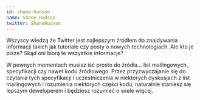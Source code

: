 ```yaml
---
id: shane-hudson
name: Shane Hudson
twitter: ShaneHudson
---
```


Wszyscy wiedzą że Twitter jest najlepszym źródłem do znajdywania informacji takich jak tutoriale czy posty o nowych technologiach. Ale kto je pisze? Skąd oni biorą te wszystkie informacje?

W pewnych momentach musisz iść prosto do źródła... list mailingowych, specyfikacji czy nawet kodu źródłowego. Przez przyzwyczajanie się do czytania tych specyfikacji i uczestniczenia w niektórych dyskusjach z list mailingowych i rozumienia niektórych części kodu, naturalnie staniesz się lepszym deweloperem i będziesz rozumieć o wiele więcej.